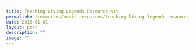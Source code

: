 ```yaml
---
title: Teaching Living Legends Resource Kit
permalink: /resources/music-resources/teaching-living-legends-resource-kit/
date: 2016-01-01
layout: post
description: ""
image: ""
---
```

